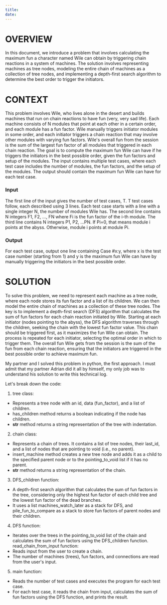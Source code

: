 ```yaml
---
title:
date:
---
```


# OVERVIEW
In this document, we introduce a problem that involves calculating the maximum fun a character named Wile can obtain by triggering chain reactions in a system of machines. The solution involves representing machines as tree nodes, modeling the entire chain of machines as a collection of tree nodes, and implementing a depth-first search algorithm to determine the best order to trigger the initiators.

# CONTEXT
This problem involves Wile, who lives alone in the desert and builds machines that run on chain reactions to have fun (very, very sad life). Each machine consists of N modules that point at each other in a certain order, and each module has a fun factor. Wile manually triggers initiator modules in some order, and each initiator triggers a chain reaction that may involve other modules with varying fun factors. Wile's overall fun from the session is the sum of the largest fun factor of all modules that triggered in each chain reaction. The goal is to compute the maximum fun Wile can have if he triggers the initiators in the best possible order, given the fun factors and setup of the modules. The input contains multiple test cases, where each test case includes the number of modules, the fun factors, and the setup of the modules. The output should contain the maximum fun Wile can have for each test case.
### Input
The first line of the input gives the number of test cases, T. T test cases follow, each described using 3 lines. Each test case starts with a line with a single integer N, the number of modules Wile has. The second line contains N integers F1, F2, …, FN where Fi is the fun factor of the i-th module. The third line contains N integers P1, P2, …PN. If Pi=0, that means module i points at the abyss. Otherwise, module i points at module Pi.
### Output
For each test case, output one line containing Case #x:y, where x is the test case number (starting from 1) and y is the maximum fun Wile can have by manually triggering the initiators in the best possible order.

# SOLUTION
To solve this problem, we need to represent each machine as a tree node, where each node stores its fun factor and a list of its children. We can then model the entire chain of machines as a collection of these tree nodes. The key is to implement a depth-first search (DFS) algorithm that calculates the sum of fun factors for each chain reaction initiated by Wile. Starting at each initiator (nodes pointing to the abyss), the DFS algorithm traverses through the children, seeking the chain with the lowest fun factor value. This chain should be triggered first, as it maximizes the fun Wile can obtain. The process is repeated for each initiator, selecting the optimal order in which to trigger them. The overall fun Wile gets from the session is the sum of the fun from each chain reaction, ensuring that the initiators are triggered in the best possible order to achieve maximum fun.

My partner and I solved this problem in python, the first approach. I must admit that my partner Adrian did it all by himself, my only job was to understand his solution to write this technical log.

Let's break down the code:

1. tree class:
-  Represents a tree node with an id, data (fun_factor), and a list of children.
- has_children method returns a boolean indicating if the node has children.
- __str__ method returns a string representation of the tree with indentation.
2. chain class:
- Represents a chain of trees. It contains a list of tree nodes, their last_id, and a list of nodes that are pointing to void (i.e., no parent).
- insert_machine method creates a new tree node and adds it as a child to the specified parent node or to the pointing_to_void list if it has no parent.
- __str__ method returns a string representation of the chain.
3. DFS_children function:
- A depth-first search algorithm that calculates the sum of fun factors in the tree, considering only the highest fun factor of each child tree and the lowest fun factor of the dead branches.
- It uses a list machines_watch_later as a stack for DFS, and pile_fun_to_compare as a stack to store fun factors of parent nodes and their children.
4. DFS function:
- Iterates over the trees in the pointing_to_void list of the chain and calculates the sum of fun factors using the DFS_children function.
read_chain_from_input function:
- Reads input from the user to create a chain.
- The number of machines (trees), fun factors, and connections are read from the user's input.
5. main function:
- Reads the number of test cases and executes the program for each test case.
- For each test case, it reads the chain from input, calculates the sum of fun factors using the DFS function, and prints the result.